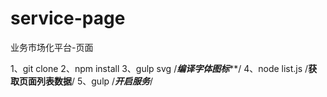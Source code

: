 # service-page
业务市场化平台-页面

1、git clone
2、npm install
3、gulp svg  /*****编译字体图标*******/
4、node list.js  /******获取页面列表数据******/
5、gulp     /*****开启服务*****/
